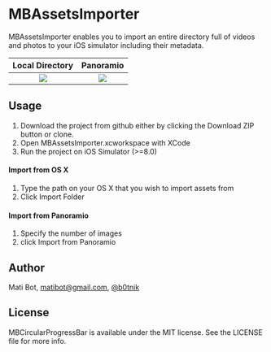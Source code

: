 # MBAssetsImporter

MBAssetsImporter enables you to import an entire directory full of videos and photos to your iOS simulator including their metadata.

Local Directory             |  Panoramio
:-------------------------:|:-------------------------:
![](https://raw.github.com/matibot/MBAssetsImporter/master/Readme/folder.gif)  |  ![](https://raw.github.com/matibot/MBAssetsImporter/master/Readme/panoramio.gif)

## Usage

1. Download the project from github either by clicking the Download ZIP button or clone.
2. Open MBAssetsImporter.xcworkspace with XCode
3. Run the project on iOS Simulator (>=8.0)

#### Import from OS X
1. Type the path on your OS X that you wish to import assets from
2. Click Import Folder

#### Import from Panoramio
1. Specify the number of images
2. click Import from Panoramio

## Author

Mati Bot, matibot@gmail.com, [@b0tnik](https://twitter.com/b0tnik)

## License

MBCircularProgressBar is available under the MIT license. See the LICENSE file for more info.
